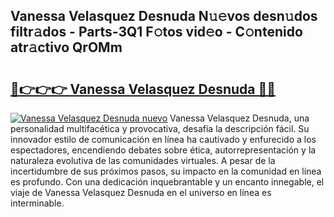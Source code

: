 ## Vanessa Velasquez Desnuda N𝚞𝚎vos desn𝚞dos filtr𝚊dos - Parts-3Q1 F𝚘tos vid𝚎o - C𝚘ntenido atr𝚊ctivo QrOMm

# <h2><a href="http://mbden1e.tromn.icu/?c=Vanessa+Velasquez+Desnuda">🔗👉👉👉 Vanessa Velasquez Desnuda 🔗🔗</a></h2>

[![Vanessa Velasquez Desnuda nuevo](https://i.imgur.com/pEAQMta.gif)](http://mbden1e.tromn.icu/?c=Vanessa+Velasquez+Desnuda)
Vanessa Velasquez Desnuda, una personalidad multifacética y provocativa, desafía la descripción fácil. Su innovador estilo de comunicación en línea ha cautivado y enfurecido a los espectadores, encendiendo debates sobre ética, autorrepresentación y la naturaleza evolutiva de las comunidades virtuales. A pesar de la incertidumbre de sus próximos pasos, su impacto en la comunidad en línea es profundo. Con una dedicación inquebrantable y un encanto innegable, el viaje de Vanessa Velasquez Desnuda en el universo en línea es interminable.
